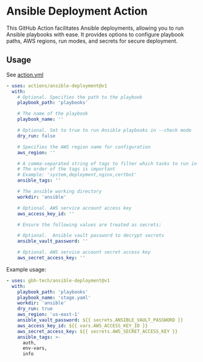 # Ansible Deployment Action

This GitHub Action facilitates Ansible deployments, allowing you to run Ansible playbooks with ease. It provides options to configure playbook paths, AWS regions, run modes, and secrets for secure deployment.

## Usage

See [action.yml](action.yml)

``` yaml
- uses: actions/ansible-deployment@v1
  with:
    # Optional. Specifies the path to the playbook
    playbook_path: 'playbooks'

    # The name of the playbook
    playbook_name: ''

    # Optional. Set to true to run Ansible playbooks in --check mode
    dry_run: false

    # Specifies the AWS region name for configuration
    aws_region: ''

    # A comma-separated string of tags to filter which tasks to run in the playbook
    # The order of the tags is important
    # Example: 'system,deployment,nginx,certbot'
    ansible_tags: ''

    # The ansible working directory
    workdir: 'ansible'

    # Optional. AWS service account access key
    aws_access_key_id: ''

    # Ensure the following values are treated as secrets:

    # Optional.  Ansible vault password to decrypt secrets
    ansible_vault_password: ''

    # Optional. AWS service account secret access key
    aws_secret_access_key: ''
```

Example usage:

```yaml
- uses: gbh-tech/ansible-deployment@v1
  with:
    playbook_path: 'playbooks'
    playbook_name: 'stage.yaml'
    workdir: 'ansible'
    dry_run: true
    aws_region: 'us-east-1'
    ansible_vault_password: ${{ secrets.ANSIBLE_VAULT_PASSWORD }}
    aws_access_key_id: ${{ vars.AWS_ACCESS_KEY_ID }}
    aws_secret_access_key: ${{ secrets.AWS_SECRET_ACCESS_KEY }}
    ansible_tags: >-
      auth,
      env-vars,
      info
```
